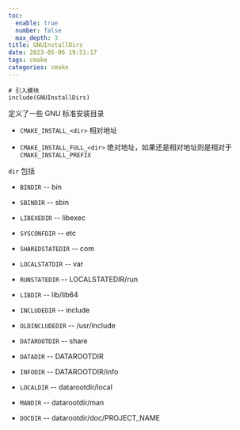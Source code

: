 ```yaml
---
toc:
  enable: true
  number: false
  max_depth: 3
title: GNUInstallDirs
date: 2023-05-06 19:51:17
tags: cmake
categories: cmake
---
```


```
# 引入模块
include(GNUInstallDirs)
```

定义了一些 GNU 标准安装目录

- `CMAKE_INSTALL_<dir>` 相对地址

- `CMAKE_INSTALL_FULL_<dir>` 绝对地址，如果还是相对地址则是相对于 `CMAKE_INSTALL_PREFIX`

`dir` 包括

- `BINDIR` -- bin

- `SBINDIR` -- sbin

- `LIBEXEDIR` -- libexec

- `SYSCONFDIR` -- etc

- `SHAREDSTATEDIR` -- com

- `LOCALSTATDIR` -- var

- `RUNSTATEDIR` -- LOCALSTATEDIR/run

- `LIBDIR` -- lib/lib64

- `INCLUDEDIR` -- include

- `OLDINCLUDEDIR` -- /usr/include

- `DATAROOTDIR` -- share

- `DATADIR` -- DATAROOTDIR

- `INFODIR` -- DATAROOTDIR/info

- `LOCALDIR` -- datarootdir/local

- `MANDIR` -- datarootdir/man

- `DOCDIR` -- datarootdir/doc/PROJECT_NAME